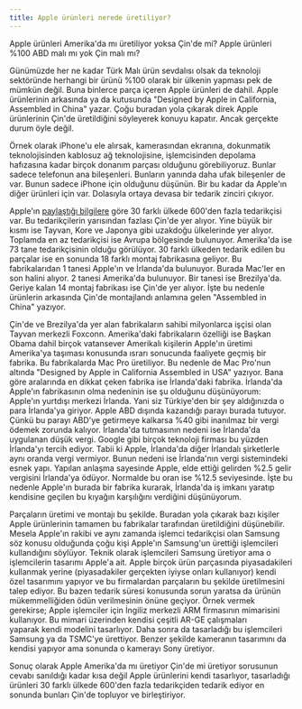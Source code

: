 ```yaml
---
title: Apple ürünleri nerede üretiliyor?
---
```


Apple ürünleri Amerika'da mı üretiliyor yoksa Çin'de mi? Apple ürünleri %100 ABD malı mı yok Çin malı mı?

Günümüzde her ne kadar Türk Malı ürün sevdalısı olsak da teknoloji sektöründe herhangi bir ürünü %100 olarak bir ülkenin yapması pek de mümkün değil. Buna binlerce parça içeren Apple ürünleri de dahil. Apple ürünlerinin arkasında ya da kutusunda "Designed by Apple in California, Assembled in China" yazar. Çoğu buradan yola çıkarak direk Apple ürünlerinin Çin'de üretildiğini söyleyerek konuyu kapatır. Ancak gerçekte durum öyle değil.

Örnek olarak iPhone'u ele alırsak, kamerasından ekranına, dokunmatik teknolojisinden kablosuz ağ teknolojisine, işlemcisinden depolama hafızasına kadar birçok donanım parçası olduğunu görebiliyoruz. Bunlar sadece telefonun ana bileşenleri. Bunların yanında daha ufak bileşenler de var. Bunun sadece iPhone için olduğunu düşünün. Bir bu kadar da Apple'ın diğer ürünleri için var. Dolasıyla ortaya devasa bir tedarik zinciri çıkıyor.

Apple'ın 
[paylaştığı bilgilere](http://www.apple.com/supplier-responsibility/our-suppliers/) göre 30 farklı ülkede 600'den fazla tedarikçisi var. Bu tedarikçilerin yarısından fazlası Çin'de yer alıyor. Yine büyük bir kısmı ise Tayvan, Kore ve Japonya gibi uzakdoğu ülkelerinde yer alıyor. Toplamda en az tedarikçisi ise Avrupa bölgesinde bulunuyor. Amerika'da ise 73 tane tedarikçisinin olduğu görülüyor. 30 farklı ülkeden tedarik edilen bu parçalar ise en sonunda 18 farklı montaj fabrikasına geliyor. Bu fabrikalarıdan 1 tanesi Apple'ın ve İrlanda'da bulunuyor. Burada Mac'ler en son halini alıyor. 2 tanesi Amerika'da bulunuyor. Bir tanesi ise Brezilya'da. Geriye kalan 14 montaj fabrikası ise Çin'de yer alıyor. İşte bu nedenle ürünlerin arkasında Çin'de montajlandı anlamına gelen "Assembled in China" yazıyor.

Çin'de ve Brezilya'da yer alan fabrikaların sahibi milyonlarca işçisi olan Tayvan merkezli Foxconn. Amerika'daki fabrikaların özelliği ise Başkan Obama dahil birçok vatansever Amerikalı kişilerin Apple'ın üretimi Amerika'ya taşıması konusunda ısrarı sonucunda faaliyete geçmiş bir fabrika. Bu fabrikalarda Mac Pro üretiliyor. Bu nedenle de Mac Pro'nun altında "Designed by Apple in California Assembled in USA" yazıyor. Bana göre aralarında en dikkat çeken fabrika ise İrlanda'daki fabrika. İrlanda'da Apple'ın fabrikasının olma nedeninin ise şu olduğunu düşünüyorum: Apple'ın yurtdışı merkezi İrlanda. Yani siz Türkiye'den bir şey aldığınızda o para İrlanda'ya giriyor. Apple ABD dışında kazandığı parayı burada tutuyor. Çünkü bu parayı ABD'ye getirmeye kalkarsa %40 gibi inanılmaz bir vergi ödemek zorunda kalıyor. İrlanda'da tutmasının nedeni ise İrlanda'da uygulanan düşük vergi. Google gibi birçok teknoloji firması bu yüzden İrlanda'yı tercih ediyor. Tabii ki Apple, İrlanda'da diğer İrlandalı şirketlerle aynı oranda vergi vermiyor. Bunun nedeni ise İrlanda'nın vergi sistemindeki esnek yapı. Yapılan anlaşma sayesinde Apple, elde ettiği gelirden %2.5 gelir vergisini İrlanda'ya ödüyor. Normalde bu oran ise %12.5 seviyesinde. İşte bu nedenle Apple'ın burada bir fabrika kurarak, İrlanda'da iş imkanı yaratıp kendisine geçilen bu kıyağın karşılığını verdiğini düşünüyorum.

Parçaların üretimi ve montajı bu şekilde. Buradan yola çıkarak bazı kişiler Apple ürünlerinin tamamen bu fabrikalar tarafından üretildiğini düşünebilir. Mesela Apple'ın rakibi ve aynı zamanda işlemci tedarikçisi olan Samsung söz konusu olduğunda çoğu kişi Apple'ın Samsung'un ürettiği işlemcileri kullandığını söylüyor. Teknik olarak işlemcileri Samsung üretiyor ama o işlemcilerin tasarımı Apple'a ait. Apple birçok ürün parçasında piyasadakileri kullanmak yerine (piyasadakiler gerçekten iyiyse onları kullanıyor) kendi özel tasarımını yapıyor ve bu firmalardan parçaların bu şekilde üretilmesini talep ediyor. Bu bazen tedarik süresi konusunda sorun yaratsa da ürünün mükemmelliğiden ödün verilmesinin önüne geçiyor. Örnek vermek gerekirse; Apple işlemciler için İngiliz merkezli ARM firmasının mimarisini kullanıyor. Bu mimari üzerinden kendisi çeşitli AR-GE çalışmaları yaparak kendi modelini tasarlıyor. Daha sonra da tasarladığı bu işlemcileri Samsung ya da TSMC'ye ürettiyor. Benzer şekilde kameranın tasarımını da kendisi yapıyor ama sonunda o kamerayı Sony üretiyor.

Sonuç olarak Apple Amerika'da mı üretiyor Çin'de mi üretiyor sorusunun cevabı sanıldığı kadar kısa değil Apple ürünlerini kendi tasarlıyor, tasarladığı ürünleri 30 farklı ülkede 600'den fazla tedarikçiden tedarik ediyor en sonunda bunları Çin'de topluyor ve birleştiriyor.
